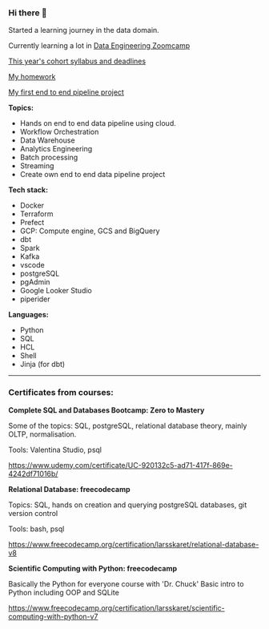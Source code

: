 ### Hi there 👋

Started a learning journey in the data domain.

Currently learning a lot in [Data Engineering Zoomcamp](https://github.com/DataTalksClub/data-engineering-zoomcamp)

[This year's cohort syllabus and deadlines](https://docs.google.com/spreadsheets/d/e/2PACX-1vSm_klXN3BzrRr7EjpEu_TDTZIQRkoEcCJriF3JdZgk6kPEHD1mxDQn8JvpEzCDpndQB-jE8red3NJj/pubhtml)

[My homework](https://github.com/larsskaret/DataTalksClub_Data-Engineering)

[My first end to end pipeline project](https://github.com/larsskaret/ais-pipeline)

**Topics:**

- Hands on end to end data pipeline using cloud.
- Workflow Orchestration
- Data Warehouse
- Analytics Engineering
- Batch processing
- Streaming
- Create own end to end data pipeline project

**Tech stack:**

- Docker
- Terraform
- Prefect
- GCP: Compute engine, GCS and BigQuery
- dbt
- Spark
- Kafka
- vscode
- postgreSQL
- pgAdmin
- Google Looker Studio
- piperider

**Languages:**

- Python
- SQL
- HCL
- Shell
- Jinja (for dbt)
---

### Certificates from courses:

**Complete SQL and Databases Bootcamp: Zero to Mastery**

Some of the topics: SQL, postgreSQL, relational database theory, mainly OLTP, normalisation.

Tools: Valentina Studio, psql

https://www.udemy.com/certificate/UC-920132c5-ad71-417f-869e-4242df71016b/

**Relational Database: freecodecamp**

Topics: SQL, hands on creation and querying postgreSQL databases, git version control

Tools: bash, psql

https://www.freecodecamp.org/certification/larsskaret/relational-database-v8

**Scientific Computing with Python: freecodecamp**

Basically the Python for everyone course with 'Dr. Chuck'
Basic intro to Python including OOP and SQLite

https://www.freecodecamp.org/certification/larsskaret/scientific-computing-with-python-v7
<!--
**larsskaret/larsskaret** is a ✨ _special_ ✨ repository because its `README.md` (this file) appears on your GitHub profile.

Here are some ideas to get you started:

- 🔭 I’m currently working on ...
- 🌱 I’m currently learning ...
- 👯 I’m looking to collaborate on ...
- 🤔 I’m looking for help with ...
- 💬 Ask me about ...
- 📫 How to reach me: ...
- 😄 Pronouns: ...
- ⚡ Fun fact: ...
-->
